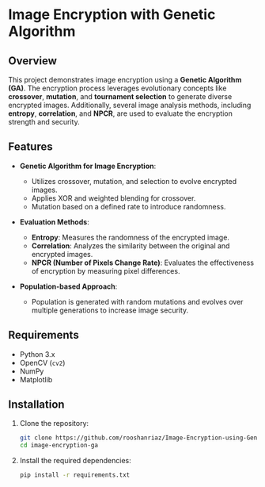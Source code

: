 # Image Encryption with Genetic Algorithm

## Overview

This project demonstrates image encryption using a **Genetic Algorithm (GA)**. The encryption process leverages evolutionary concepts like **crossover**, **mutation**, and **tournament selection** to generate diverse encrypted images. Additionally, several image analysis methods, including **entropy**, **correlation**, and **NPCR**, are used to evaluate the encryption strength and security.

## Features

- **Genetic Algorithm for Image Encryption**:
  - Utilizes crossover, mutation, and selection to evolve encrypted images.
  - Applies XOR and weighted blending for crossover.
  - Mutation based on a defined rate to introduce randomness.
  
- **Evaluation Methods**:
  - **Entropy**: Measures the randomness of the encrypted image.
  - **Correlation**: Analyzes the similarity between the original and encrypted images.
  - **NPCR (Number of Pixels Change Rate)**: Evaluates the effectiveness of encryption by measuring pixel differences.

- **Population-based Approach**: 
  - Population is generated with random mutations and evolves over multiple generations to increase image security.

## Requirements

- Python 3.x
- OpenCV (`cv2`)
- NumPy
- Matplotlib

## Installation

1. Clone the repository:

   ```bash
   git clone https://github.com/rooshanriaz/Image-Encryption-using-Genetic-Algorithm.git
   cd image-encryption-ga
2. Install the required dependencies:
   ```bash
   pip install -r requirements.txt
